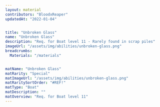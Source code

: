 ```yaml
---
layout: material
contributors: "BloodxReaper"
updatedAt: "2022-01-04"


title: "Unbroken Glass"
name: "Unbroken Glass"
description: "Req. for Boat level 11 - Rarely found in scrap piles"
imageUrl: "/assets/img/abilities/unbroken-glass.png"
breadcrumbs:
  Materials: "/materials"


matName: "Unbroken Glass"
matRarity: "Special"
matImageUrl: "/assets/img/abilities/unbroken-glass.png"
matRaritySortOrder: "#REF!"
matType: "Boat"
matDescription: ""
matOverview: "Req. for Boat level 11"
---
```



